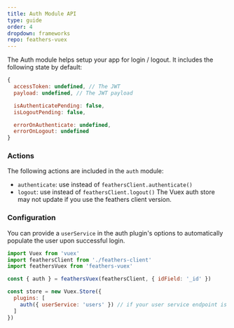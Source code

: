 ```yaml
---
title: Auth Module API
type: guide
order: 4
dropdown: frameworks
repo: feathers-vuex
---
```


The Auth module helps setup your app for login / logout.  It includes the following state by default:
```js
{
  accessToken: undefined, // The JWT
  payload: undefined, // The JWT payload

  isAuthenticatePending: false,
  isLogoutPending: false,

  errorOnAuthenticate: undefined,
  errorOnLogout: undefined
}
```

### Actions
The following actions are included in the `auth` module:
- `authenticate`: use instead of `feathersClient.authenticate()`
- `logout`: use instead of `feathersClient.logout()`
The Vuex auth store may not update if you use the feathers client version.


### Configuration
You can provide a `userService` in the auth plugin's options to automatically populate the user upon successful login.

```js
import Vuex from 'vuex'
import feathersClient from './feathers-client'
import feathersVuex from 'feathers-vuex'

const { auth } = feathersVuex(feathersClient, { idField: '_id' })

const store = new Vuex.Store({
  plugins: [
    auth({ userService: 'users' }) // if your user service endpoint is named 'users'
  ]
})
```
